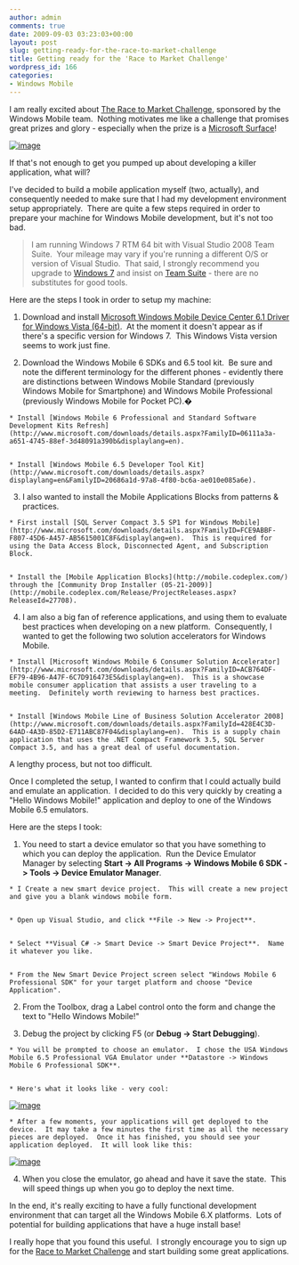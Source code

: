 ```yaml
---
author: admin
comments: true
date: 2009-09-03 03:23:03+00:00
layout: post
slug: getting-ready-for-the-race-to-market-challenge
title: Getting ready for the 'Race to Market Challenge'
wordpress_id: 166
categories:
- Windows Mobile
---
```


I am really excited about [The Race to Market Challenge](http://www.mobilethisdeveloper.com/), sponsored by the Windows Mobile team.  Nothing motivates me like a challenge that promises great prizes and glory - especially when the prize is a [Microsoft Surface](http://www.microsoft.com/surface/)!

[![image](https://wadewegner.blob.core.windows.net/wordpress/2009/09/image_thumb.png)](https://wadewegner.blob.core.windows.net/wordpress/2009/09/image10.png)

If that's not enough to get you pumped up about developing a killer application, what will?

I've decided to build a mobile application myself (two, actually), and consequently needed to make sure that I had my development environment setup appropriately.  There are quite a few steps required in order to prepare your machine for Windows Mobile development, but it's not too bad.


> I am running Windows 7 RTM 64 bit with Visual Studio 2008 Team Suite.  Your mileage may vary if you're running a different O/S or version of Visual Studio.  That said, I strongly recommend you upgrade to [Windows 7](http://www.microsoft.com/windows/windows-7/default.aspx) and insist on [Team Suite](http://www.microsoft.com/visualstudio/en-us/products/teamsystem/default.mspx) - there are no substitutes for good tools.


Here are the steps I took in order to setup my machine:



	
  1. Download and install [Microsoft Windows Mobile Device Center 6.1 Driver for Windows Vista (64-bit)](http://www.microsoft.com/downloads/details.aspx?familyid=4F68EB56-7825-43B2-AC89-2030ED98ED95&displaylang=en).  At the moment it doesn't appear as if there's a specific version for Windows 7.  This Windows Vista version seems to work just fine.

	
  2. Download the Windows Mobile 6 SDKs and 6.5 tool kit.  Be sure and note the different terminology for the different phones - evidently there are distinctions between Windows Mobile Standard (previously Windows Mobile for Smartphone) and Windows Mobile Professional (previously Windows Mobile for Pocket PC).�

	
    * Install [Windows Mobile 6 Professional and Standard Software Development Kits Refresh](http://www.microsoft.com/downloads/details.aspx?FamilyID=06111a3a-a651-4745-88ef-3d48091a390b&displaylang=en).

	
    * Install [Windows Mobile 6.5 Developer Tool Kit](http://www.microsoft.com/downloads/details.aspx?displaylang=en&FamilyID=20686a1d-97a8-4f80-bc6a-ae010e085a6e).




	
  3. I also wanted to install the Mobile Applications Blocks from patterns & practices.

	
    * First install [SQL Server Compact 3.5 SP1 for Windows Mobile](http://www.microsoft.com/downloads/details.aspx?FamilyID=FCE9ABBF-F807-45D6-A457-AB5615001C8F&displaylang=en).  This is required for using the Data Access Block, Disconnected Agent, and Subscription Block.

	
    * Install the [Mobile Application Blocks](http://mobile.codeplex.com/) through the [Community Drop Installer (05-21-2009)](http://mobile.codeplex.com/Release/ProjectReleases.aspx?ReleaseId=27708).




	
  4. I am also a big fan of reference applications, and using them to evaluate best practices when developing on a new platform.  Consequently, I wanted to get the following two solution accelerators for Windows Mobile.

	
    * Install [Microsoft Windows Mobile 6 Consumer Solution Accelerator](http://www.microsoft.com/downloads/details.aspx?FamilyID=ACB764DF-EF79-4B96-A47F-6C7D916473E5&displaylang=en).  This is a showcase mobile consumer application that assists a user traveling to a meeting.  Definitely worth reviewing to harness best practices.

	
    * Install [Windows Mobile Line of Business Solution Accelerator 2008](http://www.microsoft.com/downloads/details.aspx?FamilyId=428E4C3D-64AD-4A3D-85D2-E711ABC87F04&displaylang=en).  This is a supply chain application that uses the .NET Compact Framework 3.5, SQL Server Compact 3.5, and has a great deal of useful documentation.





A lengthy process, but not too difficult.

Once I completed the setup, I wanted to confirm that I could actually build and emulate an application.  I decided to do this very quickly by creating a "Hello Windows Mobile!" application and deploy to one of the Windows Mobile 6.5 emulators.

Here are the steps I took:

	
  1. You need to start a device emulator so that you have something to which you can deploy the application.  Run the Device Emulator Manager by selecting **Start -> All Programs -> Windows Mobile 6 SDK -> Tools -> Device Emulator Manager**.

	
    * I Create a new smart device project.  This will create a new project and give you a blank windows mobile form.

	
    * Open up Visual Studio, and click **File -> New -> Project**.

	
    * Select **Visual C# -> Smart Device -> Smart Device Project**.  Name it whatever you like.

	
    * From the New Smart Device Project screen select "Windows Mobile 6 Professional SDK" for your target platform and choose "Device Application".




	
  2. From the Toolbox, drag a Label control onto the form and change the text to "Hello Windows Mobile!"

	
  3. Debug the project by clicking F5 (or **Debug -> Start Debugging**).

	
    * You will be prompted to choose an emulator.  I chose the USA Windows Mobile 6.5 Professional VGA Emulator under **Datastore -> Windows Mobile 6 Professional SDK**.

	
    * Here's what it looks like - very cool:

[![image](https://wadewegner.blob.core.windows.net/wordpress/2009/09/image_thumb1.png)](https://wadewegner.blob.core.windows.net/wordpress/2009/09/image11.png)

	
    * After a few moments, your applications will get deployed to the device.  It may take a few minutes the first time as all the necessary pieces are deployed.  Once it has finished, you should see your application deployed.  It will look like this:

[![image](https://wadewegner.blob.core.windows.net/wordpress/2009/09/image_thumb2.png)](https://wadewegner.blob.core.windows.net/wordpress/2009/09/image12.png)




	
  4. When you close the emulator, go ahead and have it save the state.  This will speed things up when you go to deploy the next time.


In the end, it's really exciting to have a fully functional development environment that can target all the Windows Mobile 6.X platforms.  Lots of potential for building applications that have a huge install base!

I really hope that you found this useful.  I strongly encourage you to sign up for the [Race to Market Challenge](http://www.mobilethisdeveloper.com/) and start building some great applications.
